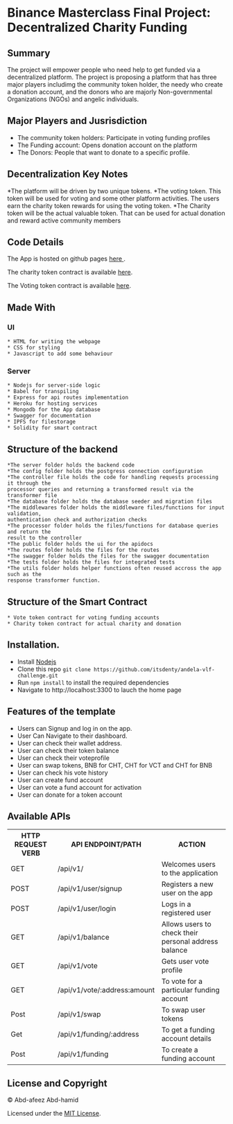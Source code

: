 # Binance Masterclass Final Project: Decentralized Charity Funding

## Summary

The project will empower people who need help to get funded via a decentralized platform. The project is proposing a platform that has three major players includimg the community token holder, the needy who create a donation account, and the donors who are majorly Non-governmental Organizations (NGOs) and angelic individuals.

## Major Players and Jusrisdiction

* The community token holders: Participate in voting funding profiles
* The Funding account: Opens donation account on the platform
* The Donors: People that want to donate to a specific profile.

## Decentralization Key Notes

*The platform will be driven by two unique tokens. 
*The voting token. This token will be used for voting and some other platform activities. The users earn the charity token rewards for using the voting token.
*The Charity token will be the actual valuable token. That can be used for actual donation and reward active community members


## Code Details


The App is hosted on github pages [ here ](https://charity-funding-bsc.herokuapp.com/).

The charity token contract is available [here](https://testnet.bscscan.com/address/0xB2eE37e74237cbaFeCff9833132e03EA89F826B8).

The Voting token contract is available [here](https://testnet.bscscan.com/address/0x7d417d0Bb17bE24000b8c738C17154FC145C97EF).
<!-- The endpoints are hosted on heroku [ here ](https://andela-vlf.herokuapp.com/api-docs/). -->

## Made With
  ### UI
    * HTML for writing the webpage
    * CSS for styling
    * Javascript to add some behaviour
  
  ### Server
    * Nodejs for server-side logic
    * Babel for transpiling
    * Express for api routes implementation
    * Heroku for hosting services
    * Mongodb for the App database
    * Swagger for documentation
    * IPFS for filestorage
    * Solidity for smart contract

## Structure of the backend
    *The server folder holds the backend code
    *The config folder holds the postgress connection configuration
    *The controller file holds the code for handling requests processing it through the 
    processor queries and returning a transformed result via the transformer file
    *The database folder holds the database seeder and migration files
    *The middlewares folder holds the middleware files/functions for input validation,
    authentication check and authorization checks
    *The processor folder holds the files/functions for database queries and return the
    result to the controller
    *The public folder holds the ui for the apidocs
    *The routes folder holds the files for the routes
    *The swagger folder holds the files for the swagger documentation
    *The tests folder holds the files for integrated tests
    *The utils folder holds helper functions often reused accross the app such as the
    response transformer function.
    
## Structure of the Smart Contract
    * Vote token contract for voting funding accounts
    * Charity token contract for actual charity and donation

## Installation.
  * Install [Nodejs](https://nodejs.org/en/download/)
  * Clone this repo ``` git clone https://github.com/itsdenty/andela-vlf-challenge.git ```
  * Run ```npm install``` to install the required dependencies
  * Navigate to http://localhost:3300 to lauch the home page

## Features of the template
* Users can Signup and log in on the app.
* User Can Navigate to their dashboard.
* User can check their wallet address.
* User can check their token balance
* User can check their voteprofile
* User can swap tokens, BNB for CHT, CHT for VCT and CHT for BNB
* User can check his vote history
* User can create fund account
* User can vote a fund account for activation
* User can donate for a token account

## Available APIs
<table>
  <tr>
      <th>HTTP REQUEST VERB</th>
      <th>API ENDPOINT/PATH</th>
      <th>ACTION</th>
  </tr>
  <tr>
      <td>GET</td>
      <td>/api/v1/</td>
      <td>Welcomes users to the application</td>
  </tr>
  <tr>
      <td>POST</td>
      <td>/api/v1/user/signup</td>
      <td>Registers a new user on the app</td>
  </tr>
  <tr>
      <td>POST</td>
      <td>/api/v1/user/login</td>
      <td>Logs in a registered user</td>
  </tr>
  <tr>
      <td>GET</td>
      <td>/api/v1/balance</td>
      <td>Allows users to check their  personal address balance</td>
  </tr>
  <tr>
      <td>GET</td>
      <td>/api/v1/vote</td>
      <td>Gets user vote profile</td>
  </tr>
  <tr>
      <td>GET</td>
      <td>/api/v1/vote/:address:amount</td>
      <td>To vote for a particular funding account</td>
  </tr>
  <tr>
      <td>Post</td>
      <td>/api/v1/swap</td>
      <td>To swap user tokens</td>
  </tr>
  <tr>
      <td>Get</td>
      <td>/api/v1/funding/:address</td>
      <td>To get a funding account details</td>
  </tr>
  <tr>
      <td>Post</td>
      <td>/api/v1/funding</td>
      <td>To create a funding account</td>
  </tr>
  <!-- <tr>
      <td>PATCH</td>
      <td>/api/v1/parcels/:id/currentlocation</td>
      <td>Change the current location of a parcel</td>
  </tr> -->
</table>


<!-- For more details on how to use this API, check the **Documentation** out [ here ](https://andela-vlf.herokuapp.com/api-docs/). -->

## License and Copyright
&copy; Abd-afeez Abd-hamid

Licensed under the [MIT License](LICENSE).
